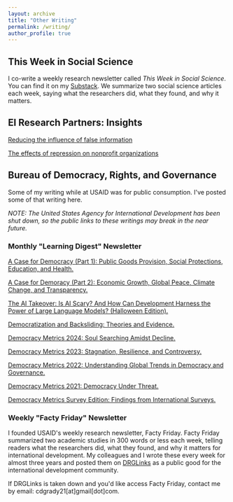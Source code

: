```yaml
---
layout: archive
title: "Other Writing"
permalink: /writing/
author_profile: true
---
```


## This Week in Social Science

I co-write a weekly research newsletter called _This Week in Social Science_.  You can find it on my [Substack](https://substack.com/@cdgrady21). We summarize two social science articles each week, saying what the researchers did, what they found, and why it matters.

## EI Research Partners: Insights

[Reducing the influence of false information](https://www.eiresearchpartners.com/insights/reducing-the-influence-of-false-information)

[The effects of repression on nonprofit organizations](https://www.eiresearchpartners.com/insights/the-effects-of-repression-on-nonprofit-organizations)

## Bureau of Democracy, Rights, and Governance

Some of my writing while at USAID was for public consumption. I've posted some of that writing here.

*NOTE: The United States Agency for International Development has been shut down, so the public links to these writings may break in the near future.*

### Monthly "Learning Digest" Newsletter
[A Case for Democracy (Part 1): Public Goods Provision, Social Protections, Education, and Health.](https://content.govdelivery.com/accounts/USAIDHQ/bulletins/33a5081)

[A Case for Demoracy (Part 2): Economic Growth, Global Peace, Climate Change, and Transparency.](https://content.govdelivery.com/accounts/USAIDHQ/bulletins/33d2f61)

[The AI Takeover: Is AI Scary? And How Can Development Harness the Power of Large Language Models? (Halloween Edition).](https://www.ictworks.org/wp-content/uploads/2023/10/DRG-Learning-Digest.pdf)

[Democratization and Backsliding: Theories and Evidence.](https://www.drglinks.org/sites/default/files/2024-02/LER%20II%20CB002%20Learning%20Digest%20%2324%20Democratization%20FINAL.docx.pdf)

[Democracy Metrics 2024: Soul Searching Amidst Decline.](https://content.govdelivery.com/accounts/USAIDHQ/bulletins/3a4ce89)

[Democracy Metrics 2023: Stagnation, Resilience, and Controversy.](https://content.govdelivery.com/accounts/USAIDHQ/bulletins/361ab25)

[Democracy Metrics 2022: Understanding Global Trends in Democracy and Governance.](https://content.govdelivery.com/accounts/USAIDHQ/bulletins/32591ab)

[Democracy Metrics 2021: Democracy Under Threat.](https://www.drglinks.org/learning-digest/annual-democracy-metrics-2021)

[Democracy Metrics Survey Edition: Findings from International Surveys.](https://www.drglinks.org/learning-digest/findings-international-surveys-2021)


### Weekly "Facty Friday" Newsletter

I founded USAID's weekly research newsletter, Facty Friday. Facty Friday summarized two academic studies in 300 words or less each week, telling readers what the researchers did, what they found, and why it matters for international development. My colleagues and I wrote these every week for almost three years and posted them on [DRGLinks](https://www.drglinks.org/facty-friday/) as a public good for the international development community.

If DRGLinks is taken down and you'd like access Facty Friday, contact me by email: cdgrady21[at]gmail[dot]com.
